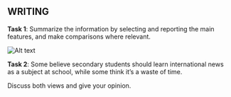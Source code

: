 ## **WRITING**

**Task 1**: Summarize the information by selecting and reporting the main features, and make comparisons where relevant. 

![Alt text](https://github.com/ComepassDeveloper/ielts/blob/main/listening-image.jpg?raw=true)

**Task 2**: Some believe secondary students should learn international news as a subject at school, while some think it’s a waste of time.

Discuss both views and give your opinion.
